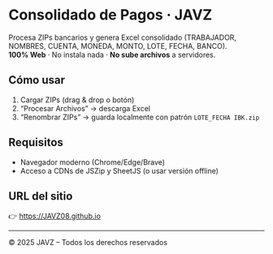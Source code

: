 # Consolidado de Pagos · JAVZ

Procesa ZIPs bancarios y genera Excel consolidado (TRABAJADOR, NOMBRES, CUENTA, MONEDA, MONTO, LOTE, FECHA, BANCO).  
**100% Web** · No instala nada · **No sube archivos** a servidores.

## Cómo usar
1) Cargar ZIPs (drag & drop o botón)
2) “Procesar Archivos” → descarga Excel
3) “Renombrar ZIPs” → guarda localmente con patrón `LOTE_FECHA IBK.zip`

## Requisitos
- Navegador moderno (Chrome/Edge/Brave)
- Acceso a CDNs de JSZip y SheetJS (o usar versión offline)

## URL del sitio
👉 https://JAVZ08.github.io

---

© 2025 JAVZ – Todos los derechos reservados
